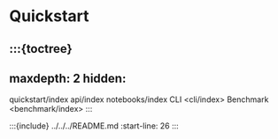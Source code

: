 # Quickstart

:::{toctree}
---
maxdepth: 2
hidden:
---
quickstart/index
api/index
notebooks/index
CLI <cli/index>
Benchmark <benchmark/index>
:::

:::{include} ../../../README.md
:start-line: 26
:::
